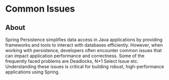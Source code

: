 # Common Issues

## About

Spring Persistence simplifies data access in Java applications by providing frameworks and tools to interact with databases efficiently. However, when working with persistence, developers often encounter common issues that can impact application performance and correctness. Some of the frequently faced problems are Deadlocks, N+1 Select Issue etc. Understanding these issues is critical for building robust, high-performance applications using Spring.







